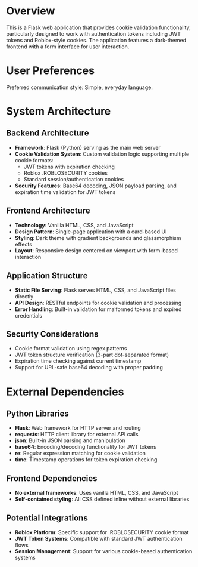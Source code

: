 # Overview

This is a Flask web application that provides cookie validation functionality, particularly designed to work with authentication tokens including JWT tokens and Roblox-style cookies. The application features a dark-themed frontend with a form interface for user interaction.

# User Preferences

Preferred communication style: Simple, everyday language.

# System Architecture

## Backend Architecture
- **Framework**: Flask (Python) serving as the main web server
- **Cookie Validation System**: Custom validation logic supporting multiple cookie formats:
  - JWT tokens with expiration checking
  - Roblox .ROBLOSECURITY cookies
  - Standard session/authentication cookies
- **Security Features**: Base64 decoding, JSON payload parsing, and expiration time validation for JWT tokens

## Frontend Architecture
- **Technology**: Vanilla HTML, CSS, and JavaScript
- **Design Pattern**: Single-page application with a card-based UI
- **Styling**: Dark theme with gradient backgrounds and glassmorphism effects
- **Layout**: Responsive design centered on viewport with form-based interaction

## Application Structure
- **Static File Serving**: Flask serves HTML, CSS, and JavaScript files directly
- **API Design**: RESTful endpoints for cookie validation and processing
- **Error Handling**: Built-in validation for malformed tokens and expired credentials

## Security Considerations
- Cookie format validation using regex patterns
- JWT token structure verification (3-part dot-separated format)
- Expiration time checking against current timestamp
- Support for URL-safe base64 decoding with proper padding

# External Dependencies

## Python Libraries
- **Flask**: Web framework for HTTP server and routing
- **requests**: HTTP client library for external API calls
- **json**: Built-in JSON parsing and manipulation
- **base64**: Encoding/decoding functionality for JWT tokens
- **re**: Regular expression matching for cookie validation
- **time**: Timestamp operations for token expiration checking

## Frontend Dependencies
- **No external frameworks**: Uses vanilla HTML, CSS, and JavaScript
- **Self-contained styling**: All CSS defined inline without external libraries

## Potential Integrations
- **Roblox Platform**: Specific support for .ROBLOSECURITY cookie format
- **JWT Token Systems**: Compatible with standard JWT authentication flows
- **Session Management**: Support for various cookie-based authentication systems